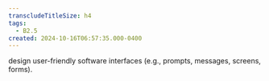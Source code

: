```yaml
---
transcludeTitleSize: h4
tags:
  - B2.5
created: 2024-10-16T06:57:35.000-0400
---
```

design user-friendly software interfaces (e.g., prompts, messages, screens, forms).